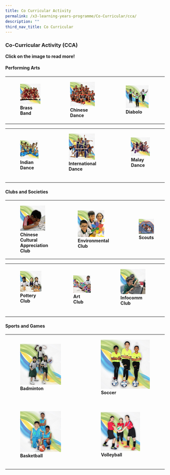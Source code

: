 ```yaml
---
title: Co Curricular Activity
permalink: /x3-learning-years-programme/Co-Curricular/cca/
description: ""
third_nav_title: Co Curricular
---
```

### Co-Curricular Activity (CCA)

**Click on the image to read more!**

#### Performing Arts

|  	|  	|  	|
|---	|---	|---	|
| <figure><a href="web"><img style="width:115%" src="/images/cca1.png"></a><b>Brass Band</b></figure>| <figure><a href="web"><img style="width:95%" src="/images/cca2.png"></a><b> Chinese Dance</b></figure>|  <figure><a href="web"><img style="width:95%" src="/images/cca3.png"></a><b>Diabolo </b></figure>	|

|  	|  	|  	|
|---	|---	|---	|
| <figure><a href="web"><img style="width:98%" src="/images/cca4.png"></a> <b>Indian Dance </b></figure>	| <figure><a href="web"><img style="width:80%" src="/images/cca5.png"></a> <b>International Dance </b></figure><br>	|  <figure><a href="web"><img style="width:105%" src="/images/cca6.png"></a><b>Malay Dance </b></figure><Br>	|

#### Clubs and Societies

|  	|  	|  	|
|---	|---	|---	|
| <figure><a href="web"><img style="width:90%" src="/images/cca7.png"></a> <b>Chinese Cultural Appreciation Club </b></figure>	| <figure><a href="web"><img style="width:85%" src="/images/cca8.png"></a> <b>Environmental Club </b></figure>	|  <figure><a href="web"><img style="width:125%" src="/images/cca9.png"></a><b>Scouts </b></figure>	|

|  	|  	|  	|
|---	|---	|---	|
| <figure><a href="web"><img style="width:90%" src="/images/cca10.png"></a> <b>Pottery Club </b></figure><br>	| <figure><a href="web"><img style="width:105%" src="/images/cca11.png"></a> <b>Art Club </b><br></figure>|  <figure><a href="web"><img style="width:85%" src="/images/cca12.png"></a><b>Infocomm Club </b></figure><Br>|

#### Sports and Games

|  	|  	|
|---	|---	|
| <figure><a href="web"><img style="width:80%" src="/images/cca13.png"></a> <b>Badminton </b></figure><br> 	| <figure><a href="web"><img style="width:145%" src="/images/cca14.png"></a> <b>Soccer </b></figure><br> 	|
| <figure><a href="web"><img style="width:80%" src="/images/cca15.png"></a> <b>Basketball </b></figure><br> 	| <figure><a href="web"><img style="width:80%" src="/images/cca16.png"></a> <b>Volleyball </b></figure><br> 	|